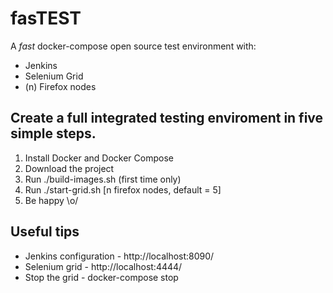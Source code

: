 # fasTEST

A *fast* docker-compose open source test environment with:
* Jenkins
* Selenium Grid
* (n) Firefox nodes

## Create a full integrated testing enviroment in five simple steps.

1. Install Docker and Docker Compose
2. Download the project
3. Run ./build-images.sh (first time only)
4. Run ./start-grid.sh [n firefox nodes, default = 5]
5. Be happy \o/

## Useful tips
* Jenkins configuration - http://localhost:8090/
* Selenium grid - http://localhost:4444/
* Stop the grid - docker-compose stop
